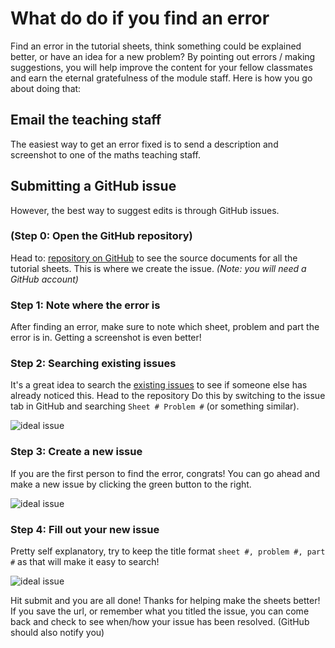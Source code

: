 # What do do if you find an error
Find an error in the tutorial sheets, think something could be explained better, or have an idea for a new problem? By pointing out errors / making suggestions, you will help improve the content for your fellow classmates and earn the eternal gratefulness of the module staff. Here is how you go about doing that:

## Email the teaching staff
The easiest way to get an error fixed is to send a description and screenshot to one of the maths teaching staff. 

## Submitting a GitHub issue
However, the best way to suggest edits is through GitHub issues.

### (Step 0: Open the GitHub repository)
Head to: [repository on GitHub](https://github.com/DE1-Engineering-Mathematics/module-resources) to see the source documents for all the tutorial sheets. This is where we create the issue. _(Note: you will need a GitHub account)_

### Step 1: Note where the error is
After finding an error, make sure to note which sheet, problem and part the error is in. Getting a screenshot is even better!

### Step 2: Searching existing issues
It's a great idea to search the [existing issues](https://github.com/DE1-Engineering-Mathematics/module-resources/issues) to see if someone else has already noticed this. Head to the repository Do this by switching to the issue tab in GitHub and searching `Sheet # Problem #` (or something similar).

![ideal issue](media\how-to-issues_search.PNG)

### Step 3: Create a new issue
If you are the first person to find the error, congrats! You can go ahead and make a new issue by clicking the green button to the right.

![ideal issue](media\how-to-issues_new.PNG)

### Step 4: Fill out your new issue
Pretty self explanatory, try to keep the title format `sheet #, problem #, part #` as that will make it easy to search!

![ideal issue](media\how-to-issues_ideal-issue.PNG)

Hit submit and you are all done! Thanks for helping make the sheets better! If you save the url, or remember what you titled the issue, you can come back and check to see when/how your issue has been resolved. (GitHub should also notify you)